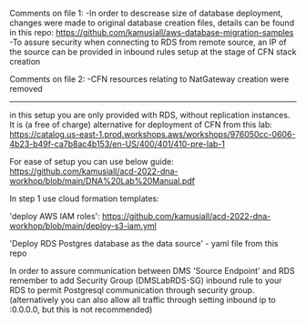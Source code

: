 Comments on file 1:
-In order to descrease size of database deployment, changes were made to original database creation files, details can be found in this repo: https://github.com/kamusiall/aws-database-migration-samples
-To assure security when connecting to RDS from remote source, an IP of the source can be provided in inbound rules setup at the stage of CFN stack creation

Comments on file 2:
-CFN resources relating to NatGateway creation were removed


****
in this setup you are only provided with RDS, without replication instances. It is (a free of charge) alternative for deployment of CFN from this lab:
https://catalog.us-east-1.prod.workshops.aws/workshops/976050cc-0606-4b23-b49f-ca7b8ac4b153/en-US/400/401/410-pre-lab-1

For ease of setup you can use below guide:
https://github.com/kamusiall/acd-2022-dna-workhop/blob/main/DNA%20Lab%20Manual.pdf

In step 1 use cloud formation templates:

'deploy AWS IAM roles': https://github.com/kamusiall/acd-2022-dna-workhop/blob/main/deploy-s3-iam.yml

'Deploy RDS Postgres database as the data source' - yaml file from this repo


In order to assure communication between DMS 'Source Endpoint' and RDS remember to add Security Group (DMSLabRDS-SG) inbound rule to your RDS to permit Postgresql communication through security group. (alternatively you can also allow all traffic through setting inbound ip to :0.0.0.0, but this is not recommended)
